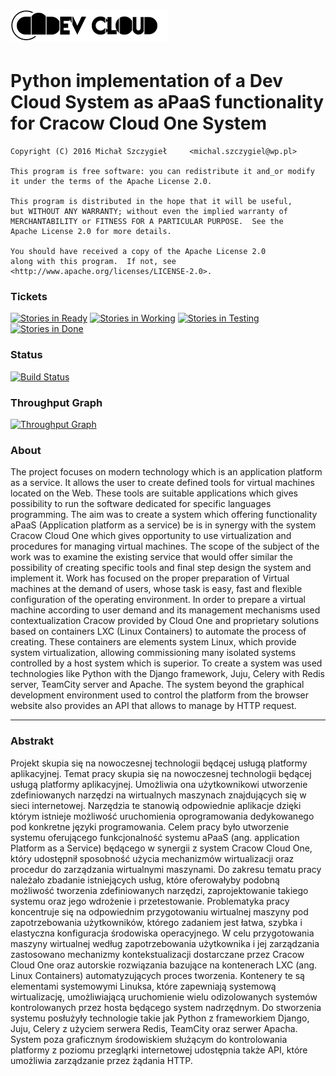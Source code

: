 ![alt logo](https://raw.githubusercontent.com/Dev-Cloud-Platform/Dev-Cloud/dev/dev_cloud/web_service/assets/app/images/logo-invoice.png)
================

# Python implementation of a Dev Cloud System as aPaaS functionality for Cracow Cloud One System #
    Copyright (C) 2016 Michał Szczygieł     <michal.szczygiel@wp.pl>

    This program is free software: you can redistribute it and_or modify
    it under the terms of the Apache License 2.0.
    
    This program is distributed in the hope that it will be useful,
    but WITHOUT ANY WARRANTY; without even the implied warranty of
    MERCHANTABILITY or FITNESS FOR A PARTICULAR PURPOSE.  See the
    Apache License 2.0 for more details.

    You should have received a copy of the Apache License 2.0
    along with this program.  If not, see <http://www.apache.org/licenses/LICENSE-2.0>.

### Tickets
[![Stories in Ready](https://badge.waffle.io/Dev-Cloud-Platform/Dev-Cloud.png?label=1%20-%20Ready&title=Ready)](https://waffle.io/Dev-Cloud-Platform/Dev-Cloud) [![Stories in Working](https://badge.waffle.io/Dev-Cloud-Platform/Dev-Cloud.png?label=2%20-%20Working&title=Working)](https://waffle.io/Dev-Cloud-Platform/Dev-Cloud) [![Stories in Testing](https://badge.waffle.io/Dev-Cloud-Platform/Dev-Cloud.png?label=3%20-%20Testing&title=Testing)](https://waffle.io/Dev-Cloud-Platform/Dev-Cloud) 
[![Stories in Done](https://badge.waffle.io/Dev-Cloud-Platform/Dev-Cloud.png?label=4%20-%20Done&title=Done)](https://waffle.io/Dev-Cloud-Platform/Dev-Cloud) 
### Status
[![Build Status](http://192.245.169.169:8111/app/rest/builds/buildType:DevCloud_Build/statusIcon)](http://192.245.169.169:8111/viewType.html?buildTypeId=DevCloud_Build&guest=1)
### Throughput Graph
[![Throughput Graph](https://graphs.waffle.io/dev-cloud-platform/dev-cloud/throughput.svg)](https://waffle.io/dev-cloud-platform/dev-cloud/metrics) 

### About
The project focuses on modern technology which is an application platform as a service.
It allows the user to create defined tools for virtual machines located on the Web. 
These tools are suitable applications which gives possibility to run the software dedicated for specific languages programming. 
The aim was to create a system which offering functionality aPaaS (Application platform as a service) be is in synergy with the system Cracow Cloud One which
gives opportunity to use virtualization and procedures for managing virtual machines.
The scope of the subject of the work was to examine the existing service that would offer similar
the possibility of creating specific tools and final step design the system and implement it.
Work has focused on the proper preparation of Virtual machines at the demand of users, whose task is easy, fast and flexible configuration of the operating environment.
In order to prepare a virtual machine according to user demand and its management mechanisms used contextualization Cracow provided by Cloud One and proprietary solutions based on containers LXC (Linux Containers) to automate the process of creating.
These containers are elements system Linux, which provide system virtualization, allowing commissioning many isolated systems controlled by a host system which is superior.
To create a system was used technologies like Python with the Django framework, Juju, Celery with Redis server, TeamCity server and Apache.
The system beyond the graphical development environment used to control the platform from the browser website also provides an API that allows to manage by HTTP request.

***

### Abstrakt
Projekt  skupia się na nowoczesnej technologii będącej usługą platformy aplikacyjnej.
Temat pracy skupia się na nowoczesnej technologii będącej usługą platformy aplikacyjnej.
Umożliwia ona użytkownikowi utworzenie zdefiniowanych narzędzi na wirtualnych maszynach
znajdujących się w sieci internetowej. Narzędzia te stanowią odpowiednie aplikacje dzięki którym
istnieje możliwość uruchomienia oprogramowania dedykowanego pod konkretne języki
programowania. Celem pracy było utworzenie systemu oferującego funkcjonalność systemu aPaaS
(ang. application Platform as a Service) będącego w synergii z system Cracow Cloud One, który
udostępnił sposobność użycia mechanizmów wirtualizacji oraz procedur do zarządzania
wirtualnymi maszynami.
Do zakresu tematu pracy należało zbadanie istniejących usług, które oferowałyby podobną
możliwość tworzenia zdefiniowanych narzędzi, zaprojektowanie takiego systemu oraz jego
wdrożenie i przetestowanie. Problematyka pracy koncentruje się na odpowiednim przygotowaniu
wirtualnej maszyny pod zapotrzebowania użytkowników, którego zadaniem jest łatwa, szybka
i elastyczna konfiguracja środowiska operacyjnego. W celu przygotowania maszyny wirtualnej
według zapotrzebowania użytkownika i jej zarządzania zastosowano mechanizmy kontekstualizacji
dostarczane przez Cracow Cloud One oraz autorskie rozwiązania bazujące na kontenerach LXC
(ang. Linux Containers) automatyzujących proces tworzenia. Kontenery te są elementami
systemowymi Linuksa, które zapewniają systemową wirtualizację, umożliwiającą uruchomienie
wielu odizolowanych systemów kontrolowanych przez hosta będącego system nadrzędnym.
Do stworzenia systemu posłużyły technologie takie jak Python z frameworkiem Django, Juju,
Celery z użyciem serwera Redis, TeamCity oraz serwer Apacha. 
System poza graficznym środowiskiem służącym do kontrolowania platformy z poziomu przegląrki internetowej 
udostępnia także API, które umożliwia zarządzanie przez żądania HTTP.
